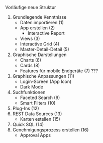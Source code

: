 Vorläufige neue Struktur
1. Grundlegende Kenntnisse  
    - Daten importieren (1)  
    - App erstellen (2)  
        - Interactive Report  
    - Views (3)  
    - Interactive Grid (4)  
    - Master-Detail-Detail (5)  
2. Graphische Darstellungen  
    - Charts (6)  
    - Cards (8)  
    - Features für mobile Endgeräte (7) ???  
3. Graphische Anpassungen (11)  
    - Login-Screen (App Icon)  
    - Dark Mode  
4. Suchfunktionen  
    - Faceted Search (9)  
    - Smart Filters (10)  
5. Plug-Ins (12)  
6. REST Data Sources (13)  
    - Karten estellen (15)  
7. Quick SQL (14)  
8. Genehmigungsprozess erstellen (16)  
    - Approval Apps
